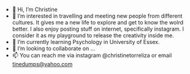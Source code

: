- 👋 Hi, I’m Christine
- 👀 I’m interested in travelling and meeting new people from different cultures. It gives me a new life to explore and get to know the wolrd better. I also enjoy posting stuff on internet, specifically instagram. I consider it as my playground to release the creativity inside me.
- 🌱 I’m currently learning Psychology in University of Essex.
- 💞️ I’m looking to collaborate on ...
- 📫 You can reach me via instagram @christinetorreliza or email tinedumps@yahoo.com

<!---
ms21520/ms21520 is a ✨ special ✨ repository because its `README.md` (this file) appears on your GitHub profile.
You can click the Preview link to take a look at your changes.
--->
